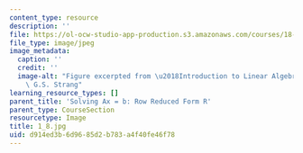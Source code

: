 ```yaml
---
content_type: resource
description: ''
file: https://ol-ocw-studio-app-production.s3.amazonaws.com/courses/18-06sc-linear-algebra-fall-2011/d914ed3b6d9685d2b783a4f40fe46f78_1_8.jpg
file_type: image/jpeg
image_metadata:
  caption: ''
  credit: ''
  image-alt: "Figure excerpted from \u2018Introduction to Linear Algebra\u2019 by\
    \ G.S. Strang"
learning_resource_types: []
parent_title: 'Solving Ax = b: Row Reduced Form R'
parent_type: CourseSection
resourcetype: Image
title: 1_8.jpg
uid: d914ed3b-6d96-85d2-b783-a4f40fe46f78
---
```

